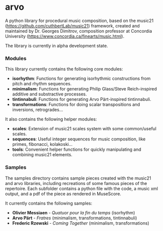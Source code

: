 # arvo
A python library for procedural music composition, based on the music21 (https://github.com/cuthbertLab/music21) framework, created and maintained by Dr. Georges Dimitrov, composition professor at Concordia University (https://www.concordia.ca/finearts/music.html).

The library is currently in alpha development state.

### Modules
This library currently contains the following core modules:

* **isorhythm**: Functions for generating isorhythmic constructions from pitch and rhythm sequences.
* **minimalism**: Functions for generating Philip Glass/Steve Reich-inspired additive and substractive processes.
* **tintinnabuli**: Functions for generating Arvo Pärt-inspired tintinnabuli.
* **transformations**: Functions for doing scalar transpositions and inversions, retrogrades...

It also contains the following helper modules:
* **scales**: Extension of music21 scales system with some common/useful scales.
* **sequences**: Useful integer sequences for music composition, like primes, fibonacci, kolakoski...
* **tools**: Convenient helper functions for quickly manipulating and combining music21 elements.

### Samples
The samples directory contains sample pieces created with the music21 and arvo libraries, including recreations of some famous pieces of the repertoire. Each subfolder contains a python file with the code, a music xml output, and a pdf of the piece as rendered in MuseScore.

It currently contains the following samples:

* **Olivier Messiaen** - *Quatuor pour la fin du temps* (isorhythm)
* **Arvo Pärt** - *Fratres* (minimalism, transformations, tintinnabuli)
* **Frederic Rzewski** - *Coming Together* (minimalism, transformations)
